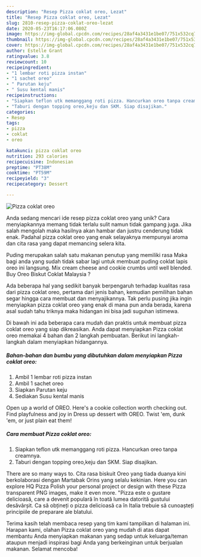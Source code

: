 ```yaml
---
description: "Resep Pizza coklat oreo, Lezat"
title: "Resep Pizza coklat oreo, Lezat"
slug: 2810-resep-pizza-coklat-oreo-lezat
date: 2020-05-23T16:17:06.080Z
image: https://img-global.cpcdn.com/recipes/28af4a3431e1be07/751x532cq70/pizza-coklat-oreo-foto-resep-utama.jpg
thumbnail: https://img-global.cpcdn.com/recipes/28af4a3431e1be07/751x532cq70/pizza-coklat-oreo-foto-resep-utama.jpg
cover: https://img-global.cpcdn.com/recipes/28af4a3431e1be07/751x532cq70/pizza-coklat-oreo-foto-resep-utama.jpg
author: Estelle Grant
ratingvalue: 3.8
reviewcount: 10
recipeingredient:
- "1 lembar roti pizza instan"
- "1 sachet oreo"
- " Parutan keju"
- " Susu kental manis"
recipeinstructions:
- "Siapkan teflon utk memanggang roti pizza. Hancurkan oreo tanpa creamnya."
- "Taburi dengan topping oreo,keju dan SKM. Siap disajikan."
categories:
- Resep
tags:
- pizza
- coklat
- oreo

katakunci: pizza coklat oreo 
nutrition: 293 calories
recipecuisine: Indonesian
preptime: "PT38M"
cooktime: "PT59M"
recipeyield: "3"
recipecategory: Dessert

---
```



![Pizza coklat oreo](https://img-global.cpcdn.com/recipes/28af4a3431e1be07/751x532cq70/pizza-coklat-oreo-foto-resep-utama.jpg)

Anda sedang mencari ide resep pizza coklat oreo yang unik? Cara menyiapkannya memang tidak terlalu sulit namun tidak gampang juga. Jika salah mengolah maka hasilnya akan hambar dan justru cenderung tidak enak. Padahal pizza coklat oreo yang enak selayaknya mempunyai aroma dan cita rasa yang dapat memancing selera kita.

Puding merupakan salah satu makanan penutup yang memiliki rasa Maka bagi anda yang sudah tidak sabar lagi untuk membuat puding coklat lapis oreo ini langsung. Mix cream cheese and cookie crumbs until well blended. Buy Oreo Biskut Coklat Malaysia ?

Ada beberapa hal yang sedikit banyak berpengaruh terhadap kualitas rasa dari pizza coklat oreo, pertama dari jenis bahan, kemudian pemilihan bahan segar hingga cara membuat dan menyajikannya. Tak perlu pusing jika ingin menyiapkan pizza coklat oreo yang enak di mana pun anda berada, karena asal sudah tahu triknya maka hidangan ini bisa jadi suguhan istimewa.


Di bawah ini ada beberapa cara mudah dan praktis untuk membuat pizza coklat oreo yang siap dikreasikan. Anda dapat menyiapkan Pizza coklat oreo memakai 4 bahan dan 2 langkah pembuatan. Berikut ini langkah-langkah dalam menyiapkan hidangannya.

<!--inarticleads1-->

##### Bahan-bahan dan bumbu yang dibutuhkan dalam menyiapkan Pizza coklat oreo:

1. Ambil 1 lembar roti pizza instan
1. Ambil 1 sachet oreo
1. Siapkan  Parutan keju
1. Sediakan  Susu kental manis


Open up a world of OREO. Here&#39;s a cookie collection worth checking out. Find playfulness and joy in Dress up dessert with OREO. Twist &#39;em, dunk &#39;em, or just plain eat them! 

<!--inarticleads2-->

##### Cara membuat Pizza coklat oreo:

1. Siapkan teflon utk memanggang roti pizza. Hancurkan oreo tanpa creamnya.
1. Taburi dengan topping oreo,keju dan SKM. Siap disajikan.


There are so many ways to. Cita rasa biskuit Oreo yang tiada duanya kini berkolaborasi dengan Martabak Orins yang selalu kekinian. Here you can explore HQ Pizza Polish your personal project or design with these Pizza transparent PNG images, make it even more. &#34;Pizza este o gustare delicioasă, care a devenit populară în toată lumea datorită gustului desăvârșit. Ca să obțineți o pizza delicioasă ca în Italia trebuie să cunoașteți principiile de preparare ale blatului. 

Terima kasih telah membaca resep yang tim kami tampilkan di halaman ini. Harapan kami, olahan Pizza coklat oreo yang mudah di atas dapat membantu Anda menyiapkan makanan yang sedap untuk keluarga/teman ataupun menjadi inspirasi bagi Anda yang berkeinginan untuk berjualan makanan. Selamat mencoba!
